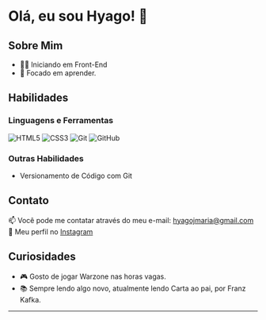 # Olá, eu sou Hyago! 👋

## Sobre Mim

- 👨‍💻 Iniciando em Front-End
- 🚀 Focado em aprender.

## Habilidades

### Linguagens e Ferramentas

![HTML5](https://img.shields.io/badge/-HTML5-E34F26?style=flat-square&logo=html5&logoColor=white)
![CSS3](https://img.shields.io/badge/-CSS3-1572B6?style=flat-square&logo=css3&logoColor=white)
![Git](https://img.shields.io/badge/-Git-F05032?style=flat-square&logo=git&logoColor=white)
![GitHub](https://img.shields.io/badge/-GitHub-181717?style=flat-square&logo=github&logoColor=white)

### Outras Habilidades

- Versionamento de Código com Git

## Contato

📫 Você pode me contatar através do meu e-mail: [hyagojmaria@gmail.com](mailto:hyagojmaria@gmail.com)  
📸 Meu perfil no [Instagram](https://instagram.com/hyago.ogx)

## Curiosidades

- 🎮 Gosto de jogar Warzone nas horas vagas.
- 📚 Sempre lendo algo novo, atualmente lendo Carta ao pai, por Franz Kafka.

---
